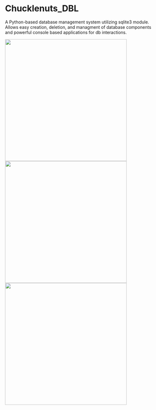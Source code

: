 # Chucklenuts_DBL
A Python-based database management system utilizing sqlite3 module. Allows easy creation, deletion, and managment of database components and powerful console based applications for db interactions.

<img src="https://i.imgur.com/NfdERT5.png" width="400px" align="left">

<img src="https://i.imgur.com/RA8FlnE.png" width="400px" align="left">

<img src="https://i.imgur.com/BNQ8q8W.png" width="400px" align="left">
